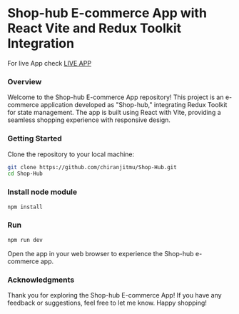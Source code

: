 # Shop-hub E-commerce App with React Vite and Redux Toolkit Integration

For live App check [LIVE APP](https://shop-hub-chiranjit.netlify.app/)

### Overview

Welcome to the Shop-hub E-commerce App repository! This project is an e-commerce application developed as "Shop-hub," integrating Redux Toolkit for state management. The app is built using React with Vite, providing a seamless shopping experience with responsive design.

### Getting Started

Clone the repository to your local machine:

```bash
git clone https://github.com/chiranjitmu/Shop-Hub.git
cd Shop-Hub
```

### Install node module

```bash
npm install
```

### Run

```bash
npm run dev
```

Open the app in your web browser to experience the Shop-hub e-commerce app.

### Acknowledgments

Thank you for exploring the Shop-hub E-commerce App! If you have any feedback or suggestions, feel free to let me know. Happy shopping!
